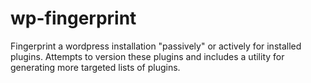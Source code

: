 wp-fingerprint
==============

Fingerprint a wordpress installation "passively" or actively for installed plugins. Attempts to version these plugins and includes a utility for generating more targeted lists of plugins.
